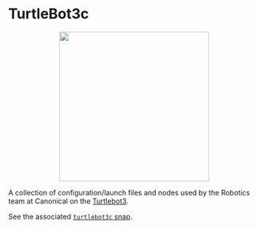 # TurtleBot3c
<p align="center">
  <img src="https://github.com/ROBOTIS-GIT/emanual/blob/master/assets/images/platform/turtlebot3/logo_turtlebot3.png" width="300">
</p>

A collection of configuration/launch files and nodes used by the Robotics team at Canonical on the [Turtlebot3](https://www.turtlebot.com/).

See the associated [`turtlebot3c` snap](https://snapcraft.io/turtlebot3c).
